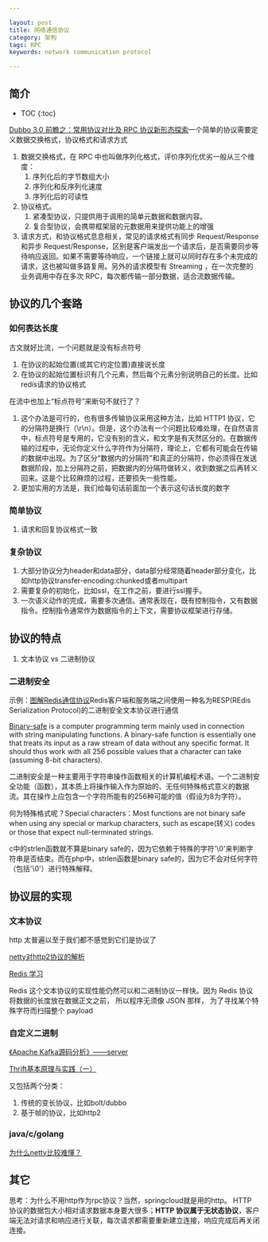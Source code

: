 ```yaml
---

layout: post
title: 网络通信协议
category: 架构
tags: RPC
keywords: network communication protocol

---
```


## 简介

* TOC
{:toc}

[Dubbo 3.0 前瞻之：常用协议对比及 RPC 协议新形态探索](https://mp.weixin.qq.com/s/8zgvuwdNrT3GOhZZZTfEaQ)一个简单的协议需要定义数据交换格式，协议格式和请求方式
1. 数据交换格式，在 RPC 中也叫做序列化格式，评价序列化优劣一般从三个维度：
    1. 序列化后的字节数组大小
    2. 序列化和反序列化速度
    3. 序列化后的可读性
2. 协议格式。
    1. 紧凑型协议，只提供用于调用的简单元数据和数据内容。
    2. 复合型协议，会携带框架层的元数据用来提供功能上的增强
3. 请求方式，和协议格式息息相关，常见的请求格式有同步 Request/Response 和异步 Request/Response，区别是客户端发出一个请求后，是否需要同步等待响应返回。如果不需要等待响应，一个链接上就可以同时存在多个未完成的请求，这也被叫做多路复用。另外的请求模型有 Streaming ，在一次完整的业务调用中存在多次 RPC，每次都传输一部分数据，适合流数据传输。


## 协议的几个套路


### 如何表达长度

古文就好比流，一个问题就是没有标点符号

1. 在协议的起始位置(或其它约定位置)直接说长度
2. 在协议的起始位置标识有几个元素，然后每个元素分别说明自己的长度。比如redis请求的协议格式

在流中也加上“标点符号”来断句不就行了？
1. 这个办法是可行的，也有很多传输协议采用这种方法，比如 HTTP1 协议，它的分隔符是换行（\r\n）。但是，这个办法有一个问题比较难处理，在自然语言中，标点符号是专用的，它没有别的含义，和文字是有天然区分的。在数据传输的过程中，无论你定义什么字符作为分隔符，理论上，它都有可能会在传输的数据中出现。为了区分“数据内的分隔符”和真正的分隔符，你必须得在发送数据阶段，加上分隔符之前，把数据内的分隔符做转义，收到数据之后再转义回来。这是个比较麻烦的过程，还要损失一些性能。
2. 更加实用的方法是，我们给每句话前面加一个表示这句话长度的数字

### 简单协议

1. 请求和回复协议格式一致

### 复杂协议

1. 大部分协议分为header和data部分，data部分经常随着header部分变化，比如http协议transfer-encoding:chunked或者multipart
2. 需要复杂的初始化，比如ssl，在工作之前，要进行ssl握手。
3. 一次语义动作的完成，需要多次通信。通常表现在，既有控制指令，又有数据指令。控制指令通常作为数据指令的上下文，需要协议框架进行存储。

## 协议的特点

1. 文本协议 vs 二进制协议

### 二进制安全

示例：[图解Redis通信协议](https://www.jianshu.com/p/f670dfc9409b)Redis客户端和服务端之间使用一种名为RESP(REdis Serialization Protocol)的二进制安全文本协议进行通信

[Binary-safe](https://en.wikipedia.org/wiki/Binary-safe) is a computer programming term mainly used in connection with string manipulating functions.
 A binary-safe function is essentially one that treats its input as a 
raw stream of data without any specific format. It should thus work with
 all 256 possible values that a character can take (assuming 8-bit characters).

二进制安全是一种主要用于字符串操作函数相关的计算机编程术语。一个二进制安全功能（函数），其本质上将操作输入作为原始的、无任何特殊格式意义的数据流。其在操作上应包含一个字符所能有的256种可能的值（假设为8为字符）。

何为特殊格式呢？Special characters：Most functions are not binary safe when using 
any special or markup characters, such as escape(转义) codes or those that 
expect null-terminated strings.

c中的strlen函数就不算是binary safe的，因为它依赖于特殊的字符'\0'来判断字符串是否结束。而在php中，strlen函数是binary safe的，因为它不会对任何字符（包括'\0'）进行特殊解释。

## 协议层的实现

### 文本协议

http 太普遍以至于我们都不感觉到它们是协议了

[netty对http2协议的解析](http://qiankunli.github.io/2017/06/12/netty_http2.html)

[Redis 学习](http://redisdoc.com/topic/protocol.html)

Redis 这个文本协议的实现性能仍然可以和二进制协议一样快。因为 Redis 协议将数据的长度放在数据正文之前， 所以程序无须像 JSON 那样， 为了寻找某个特殊字符而扫描整个 payload 

### 自定义二进制

[《Apache Kafka源码分析》——server](http://qiankunli.github.io/2019/01/30/kafka_learn_2.html)

[Thrift基本原理与实践（一）](http://qiankunli.github.io/2016/07/13/thrift.html)

又包括两个分类：

1. 传统的变长协议，比如bolt/dubbo
2. 基于帧的协议，比如http2

### java/c/golang 

[为什么netty比较难懂？](http://qiankunli.github.io/2017/10/13/learn_netty.html)

## 其它
思考：为什么不用http作为rpc协议？当然，springcloud就是用的http。 HTTP 协议的数据包大小相对请求数据本身要大很多；**HTTP 协议属于无状态协议**，客户端无法对请求和响应进行关联，每次请求都需要重新建立连接，响应完成后再关闭连接。

